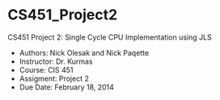 CS451_Project2
==============

CS451 Project 2: Single Cycle CPU Implementation using JLS

* Authors: Nick Olesak and Nick Paqette
* Instructor: Dr. Kurmas
* Course: CIS 451
* Assigment: Project 2
* Due Date: February 18, 2014


